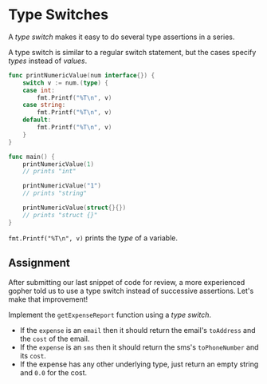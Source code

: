 # Type Switches

A _type switch_ makes it easy to do several type assertions in a series.

A type switch is similar to a regular switch statement, but the cases specify _types_ instead of _values_.

```go
func printNumericValue(num interface{}) {
	switch v := num.(type) {
	case int:
		fmt.Printf("%T\n", v)
	case string:
		fmt.Printf("%T\n", v)
	default:
		fmt.Printf("%T\n", v)
	}
}

func main() {
	printNumericValue(1)
	// prints "int"

	printNumericValue("1")
	// prints "string"

	printNumericValue(struct{}{})
	// prints "struct {}"
}
```

`fmt.Printf("%T\n", v)` prints the _type_ of a variable.

## Assignment

After submitting our last snippet of code for review, a more experienced gopher told us to use a type switch instead of successive assertions. Let's make that improvement!

Implement the `getExpenseReport` function using a _type switch_.

* If the `expense` is an `email` then it should return the email's `toAddress` and the `cost` of the email.
* If the `expense` is an `sms` then it should return the sms's `toPhoneNumber` and its `cost`.
* If the expense has any other underlying type, just return an empty string and `0.0` for the cost.


